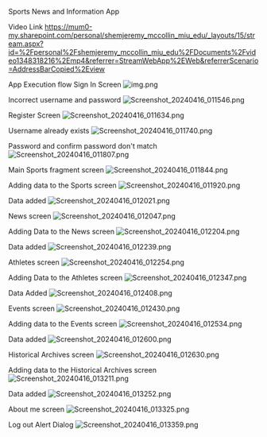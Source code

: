 Sports News and Information App

Video Link
https://mum0-my.sharepoint.com/personal/shemjeremy_mccollin_miu_edu/_layouts/15/stream.aspx?id=%2Fpersonal%2Fshemjeremy_mccollin_miu_edu%2FDocuments%2Fvideo1348318216%2Emp4&referrer=StreamWebApp%2EWeb&referrerScenario=AddressBarCopied%2Eview

App Execution flow
Sign In Screen
![img.png](img.png)

Incorrect username and password
![Screenshot_20240416_011546.png](Screenshot_20240416_011546.png)

Register Screen
![Screenshot_20240416_011634.png](Screenshot_20240416_011634.png)

Username already exists
![Screenshot_20240416_011740.png](Screenshot_20240416_011740.png)

Password and confirm password don't match
![Screenshot_20240416_011807.png](Screenshot_20240416_011807.png)

Main Sports fragment screen
![Screenshot_20240416_011844.png](Screenshot_20240416_011844.png)

Adding data to the Sports screen
![Screenshot_20240416_011920.png](Screenshot_20240416_011920.png)

Data added
![Screenshot_20240416_012021.png](Screenshot_20240416_012021.png)

News screen
![Screenshot_20240416_012047.png](Screenshot_20240416_012047.png)

Adding Data to the News screen
![Screenshot_20240416_012204.png](Screenshot_20240416_012204.png)

Data added
![Screenshot_20240416_012239.png](Screenshot_20240416_012239.png)

Athletes screen
![Screenshot_20240416_012254.png](Screenshot_20240416_012254.png)

Adding Data to the Athletes screen
![Screenshot_20240416_012347.png](Screenshot_20240416_012347.png)

Data Added
![Screenshot_20240416_012408.png](Screenshot_20240416_012408.png)

Events screen
![Screenshot_20240416_012430.png](Screenshot_20240416_012430.png)

Adding data to the Events screen
![Screenshot_20240416_012534.png](Screenshot_20240416_012534.png)

Data added
![Screenshot_20240416_012600.png](Screenshot_20240416_012600.png)

Historical Archives screen
![Screenshot_20240416_012630.png](Screenshot_20240416_012630.png)

Adding data to the Historical Archives screen
![Screenshot_20240416_013211.png](Screenshot_20240416_013211.png)

Data added
![Screenshot_20240416_013252.png](Screenshot_20240416_013252.png)

About me screen
![Screenshot_20240416_013325.png](Screenshot_20240416_013325.png)

Log out Alert Dialog
![Screenshot_20240416_013359.png](Screenshot_20240416_013359.png)